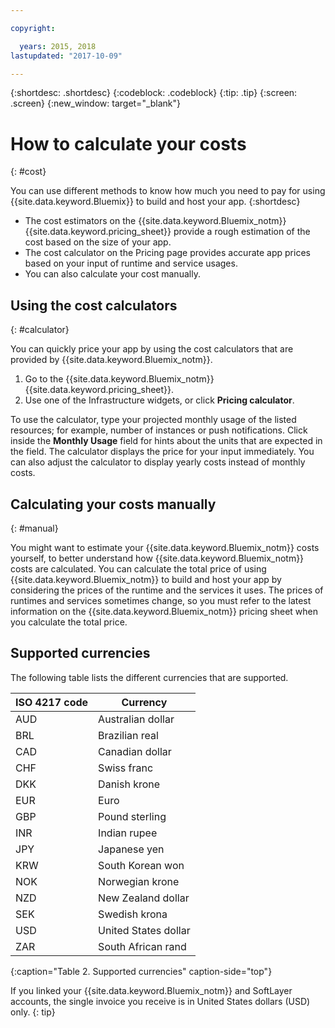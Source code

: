 ```yaml
---

copyright:

  years: 2015, 2018
lastupdated: "2017-10-09"

---
```


{:shortdesc: .shortdesc}
{:codeblock: .codeblock}
{:tip: .tip}
{:screen: .screen}
{:new_window: target="_blank"}

# How to calculate your costs
{: #cost}

You can use different methods to know how much you need to pay for using {{site.data.keyword.Bluemix}} to build and host your app.
{:shortdesc}

* The cost estimators on the {{site.data.keyword.Bluemix_notm}} {{site.data.keyword.pricing_sheet}}
provide a rough estimation of the cost based on the size of your app.
* The cost calculator on the Pricing page provides accurate app prices based on your input of runtime and service usages.
* You can also calculate your cost manually.

## Using the cost calculators
{: #calculator}

You can quickly price your app by using the cost calculators that are provided by {{site.data.keyword.Bluemix_notm}}.

1. Go to the {{site.data.keyword.Bluemix_notm}} {{site.data.keyword.pricing_sheet}}.
2. Use one of the Infrastructure widgets, or click **Pricing calculator**.

To use the calculator, type your projected monthly usage of the listed resources; for example, number of instances or push notifications. Click inside the **Monthly Usage** field for hints about the units that are expected in the field. The calculator displays the price for your input immediately. You can also adjust the calculator to display yearly costs instead of monthly costs.

## Calculating your costs manually
{: #manual}

You might want to estimate your {{site.data.keyword.Bluemix_notm}} costs yourself, to better understand how {{site.data.keyword.Bluemix_notm}} costs are calculated. You can calculate the total price of using {{site.data.keyword.Bluemix_notm}} to build and host your app by considering the prices of the runtime and the services it uses. The prices of runtimes and services sometimes change, so you must refer to the latest information on the {{site.data.keyword.Bluemix_notm}} pricing sheet when you calculate the total price.

## Supported currencies

The following table lists the different currencies that are supported.

|ISO 4217 code| Currency|
|-------------|---------|
|AUD |	  Australian dollar|
|BRL |	  Brazilian real|
|CAD |	  Canadian dollar|
|CHF |	  Swiss franc|
|DKK |	  Danish krone|
|EUR |	  Euro|
|GBP |	  Pound sterling|
|INR |	  Indian rupee|
|JPY |	  Japanese yen|
|KRW |	  South Korean won|
|NOK |	  Norwegian krone|
|NZD |	  New Zealand dollar|
|SEK |	  Swedish krona|
|USD |    United States dollar|
|ZAR |	  South African rand|
{:caption="Table 2. Supported currencies" caption-side="top"}

If you linked your {{site.data.keyword.Bluemix_notm}} and SoftLayer accounts, the single invoice you receive is in United States dollars (USD) only.
{: tip}
